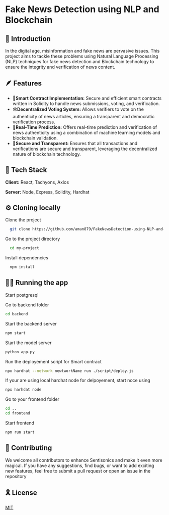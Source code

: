 # Fake News Detection using NLP and Blockchain
## 📖 Introduction
In the digital age, misinformation and fake news are pervasive issues. This project aims to tackle these problems using Natural Language Processing (NLP) techniques for fake news detection and Blockchain technology to ensure the integrity and verification of news content.
## 🪶 Features
- 🤝**Smart Contract Implementation:** Secure and efficient smart contracts written in Solidity to handle news submissions, voting, and verification.
- 🕸️**Decentralized Voting System:** Allows verifiers to vote on the authenticity of news articles, ensuring a transparent and democratic verification process.
- 🔮**Real-Time Prediction:** Offers real-time prediction and verification of news authenticity using a combination of machine learning models and blockchain validation.
- 🔐**Secure and Transparent:** Ensures that all transactions and verifications are secure and transparent, leveraging the decentralized nature of blockchain technology.
## 🔖 Tech Stack
**Client:** React, Tachyons, Axios

**Server:** Node, Express, Solidity, Hardhat
## ⚙️ Cloning locally

Clone the project

```bash
  git clone https://github.com/aman879/FakeNewsDetection-using-NLP-and-Blockchain.git
```

Go to the project directory

```bash
  cd my-project
```

Install dependencies

```bash
  npm install
```

## 🧑‍💻 Running the app

Start postgresql

Go to backend folder

```bash
cd backend
```

Start the backend server

```bash
npm start
```

Start the model server

```bash
python app.py
```

Run the deployement script for Smart contract

```bash
npx hardhat --network newtworkName run ./script/deploy.js
```

If your are using local hardhat node for delpoyement, start noce using

```bash
npx harhdat node
```

Go to your frontend folder

```bash
cd ..
cd frontend
```

Start frontend

```bash
npm run start
```

## 🤗 Contributing

We welcome all contributors to enhance Sentisonics and make it even more magical. If you have any suggestions, find bugs, or want to add exciting new features, feel free to submit a pull request or open an issue in the repository

## 🎗️ License

[MIT](https://github.com/aman879/face-recognition/blob/main/LICENSE)
